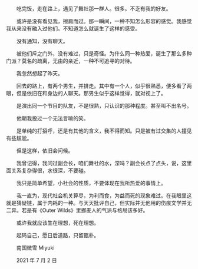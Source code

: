 　　吃完饭，走在路上，遇见了舞社那一群人。很多。不乏有我的好友。

　　或许是没有看见我，擦肩而过。那一瞬间，一种不知怎么形容的感觉。我感觉我从来没有融入过他们。不知道怎么就诞生了这样的感受。

　　没有通知，没有聊天。

　　被他们斥之门外，没有难过，只是奇怪。为什么同一种热爱，诞生了那么多种门派？莫名的疏离，无由的亲近，一种不可追寻的对待。

　　我忽然想起了昨天。

　　回去的路上，有两个男生，并排走。其中有一个人，似乎很熟悉，便多看了两眼，但是依旧在和身边的人聊天。那男生似乎这样觉得，就对视上了。

　　是演出同一个节目的队友，不是很熟，只认识的那种程度。甚至叫不出名号。

　　他朝我投过一个无法言喻的笑。

　　是单纯的打招呼，还是有其他的含义，我不得而知。只是被有过交集的人撞见有些尴尬。

　　但是这样，依旧会问候。

　　我曾记得，我问过副会长，咱们舞社的水，深吗？副会长点了点头，说，这里面关系复杂得很，水很深，不要碰。

　　我只是简单希望，小社会的性质，不要体现在我所热爱的事情上。

　　我一直为，现代社会机关算尽，为利而食，为益而死的现象难过。在我眼里这就是猜疑链，属于内耗的一种。与天天批评自己，但实际并无他用的伤痕文学并无二异。若是有《Outer Wilds》里挪麦人的气派与格局该多好。

　　或许我就应该生在理想，死在理想。

　　起码自己，愿日后道路，只留甄朴。


　　南国微雪 Miyuki

　　2021 年 7 月 2 日



